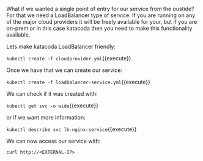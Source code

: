 What if we wanted a single point of entry for our service from the oustide? For that we need a LoadBalancer type of service. 
If you are running on any of the major cloud providers it will be freely available for your, but if you are on-prem or in this case katacoda then you need to make this functionality available.

Lets make katacoda LoadBalancer friendly:

`kubectl create -f cloudprovider.yml`{{execute}}

Once we have that we can create our service:

`kubectl create -f loadbalancer-service.yml`{{execute}}

We can check if it was created with:

`kubectl get svc -o wide`{{execute}}

or if we want more information:

`kubectl describe svc lb-nginx-service`{{execute}}

We can now access our service with:

`curl http://<EXTERNAL-IP>`